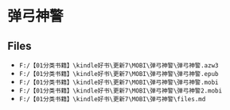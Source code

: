# 弹弓神警

## Files

- `F:/【01分类书籍】\kindle好书\更新7\MOBI\弹弓神警\弹弓神警.azw3`
- `F:/【01分类书籍】\kindle好书\更新7\MOBI\弹弓神警\弹弓神警.epub`
- `F:/【01分类书籍】\kindle好书\更新7\MOBI\弹弓神警\弹弓神警.mobi`
- `F:/【01分类书籍】\kindle好书\更新7\MOBI\弹弓神警\弹弓神警2.mobi`
- `F:/【01分类书籍】\kindle好书\更新7\MOBI\弹弓神警\files.md`

